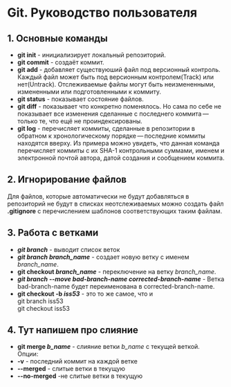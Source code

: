 # Git. Руководство пользователя
## 1. Основные команды
* **git init** - инициализирует локальный репозиторий.
* **git commit** - создаёт коммит.
* **git add** - добавляет существуюший файл под версионный контроль.
Каждый файл может быть под версионным контролем(Track) или нет(Untrack).
Отслеживаемые файлы могут быть неизмененными, измененными или подготовленными к коммиту.
* **git status** - показывает состояние файлов.
* **git diff** - показывает что конкретно поменялось. Но сама по себе не показывает все изменения сделанные с последнего коммита — только те, что ещё не проиндексированы.
* **git log** - перечисляет коммиты, сделанные в репозитории в обратном к хронологическому порядке — последние коммиты находятся вверху. Из примера можно увидеть, что данная команда перечисляет коммиты с их SHA-1 контрольными суммами, именем и электронной почтой автора, датой создания и сообщением коммита.
## 2. Игнорирование файлов
Для файлов, которые автоматически не будут добавляться в репозиторий не будут в списках неотслеживаемых можно создать файл **.gitignore** с перечислением шаблонов соответствующих таким файлам. 
## 3. Работа с ветками
* _**git branch**_ - выводит список веток
* _**git branch branch_name**_ - создает новую ветку с именем _branch_name_.
* **git checkout _branch_name_** - переключение на ветку _branch_name_.
* _**git branch --move bad-branch-name corrected-branch-name**_ - Ветка bad-branch-name будет переименована в corrected-branch-name.
* **git checkout -b _iss53_** - это то же самое, что и <br>git branch iss53 <br>git checkout iss53
## 4. Тут напишем про слияние
* **git merge _b_name_** - слияние ветки _b_name_ с текущей веткой.
<br>Опции:
* **-v** - последний коммит на каждой ветке
* **--merged** - слитые ветки в текущую
* **--no-merged** -не слитые ветки в текущую